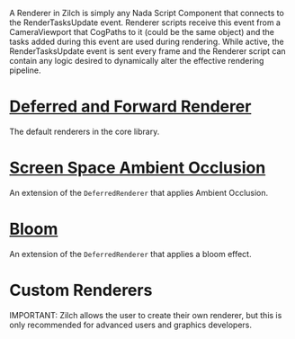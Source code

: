 A Renderer in Zilch is simply any Nada Script Component that connects to the RenderTasksUpdate event. Renderer scripts receive this event from a CameraViewport that CogPaths to it (could be the same object) and the tasks added during this event are used during rendering. While active, the RenderTasksUpdate event is sent every frame and the Renderer script can contain any logic desired to dynamically alter the effective rendering pipeline.

 # [Deferred and Forward Renderer](https://github.com/ZilchEngine/ZilchDocs/blob/master/zilch_editor_documentation/zilchmanual/graphics/renderer/deferred_renderer.markdown)
The default renderers in the core library.

 # [Screen Space Ambient Occlusion](https://github.com/ZilchEngine/ZilchDocs/blob/master/zilch_editor_documentation/zilchmanual/graphics/renderer/ssao.markdown)
An extension of the `DeferredRenderer` that applies Ambient Occlusion.

 # [Bloom](https://github.com/ZilchEngine/ZilchDocs/blob/master/zilch_editor_documentation/zilchmanual/graphics/renderer/bloom.markdown)
An extension of the `DeferredRenderer` that applies a bloom effect.

 # Custom Renderers

IMPORTANT:
Zilch allows the user to create their own renderer, but this is only recommended for advanced users and graphics developers. 

 
